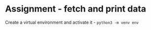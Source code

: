 # Assignment - fetch and print data 
Create a virtual environment and activate it - 
`python3 -m venv env`
